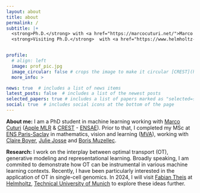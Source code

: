 ```yaml
---
layout: about
title: about
permalink: /
subtitle: |+
  <strong>Ph.D.</strong> with <a href="https://marcocuturi.net/">Marco Cuturi</a> @ <a href="https://crest.science/">CREST</a> - <a href="https://www.ensae.fr/">ENSAE</a>, <a href="https://www.ip-paris.fr/">Institut Polytechnique de Paris</a> <br>
  <strong>Visiting Ph.D.</strong>  with <a href="https://www.helmholtz-munich.de/en/icb/pi/fabian-theis">Fabian Theis</a> @ <a href="https://www.helmholtz-munich.de/en/icb/pi/fabian-theis">Helmholtz</a>, <a href="https://www.tum.de/en/">Technical University of Munich</a> <br>


profile:
  # align: left
  image: prof_pic.jpg
  image_circular: false # crops the image to make it circular [CREST](https://crest.science/)-[ENSAE](https://www.ensae.fr/), [IP-Paris](https://www.ip-paris.fr/)
  more_info: >

news: true  # includes a list of news items
latest_posts: false  # includes a list of the newest posts
selected_papers: true # includes a list of papers marked as "selected={true}"
social: true  # includes social icons at the bottom of the page
---
```


<!-- <strong>Ph.D.</strong> at <a href="https://crest.science/">CREST</a>-<a href="https://www.ensae.fr/">ENSAE</a>, <a href="https://www.ip-paris.fr/">Institut Polytechnique de Paris</a> <br>
  <strong>Long-term Visiting Ph.D.</strong> at <a href="https://www.helmholtz-munich.de/en/icb/pi/fabian-theis">Helmholtz</a>-<a href="https://www.tum.de/en/">Technical University of Munich</a> -->

<!-- with <a href="https://www.helmholtz-munich.de/en/icb/pi/fabian-theis">Fabian Theis</a>-->
<!-- with <a href="https://marcocuturi.net/">Marco Cuturi</a>-->

**About me:** I am a PhD student in machine learning working with [Marco Cuturi](https://marcocuturi.net/) ([Apple MLR](https://machinelearning.apple.com/) & [CREST](https://crest.science/) - [ENSAE](https://www.ensae.fr/)). Prior to that, I completed my MSc at [ENS Paris-Saclay](https://ens-paris-saclay.fr/) in mathematics, vision and learning ([MVA](https://www.master-mva.com/)), working with [Claire Boyer](https://perso.lpsm.paris/~cboyer/), [Julie Josse](https://juliejosse.com/) and [Boris Muzellec](https://borismuzellec.github.io/). 


**Research:** I work on the interplay between optimal transport (OT), generative modeling and representational learning. Broadly speaking, I am commited to demonstrate how OT can be instrumental in various machine learning contexts. Recently, I have been particularly interested in the application of OT in single-cell genomics. In 2024, I will visit [Fabian Theis](https://www.helmholtz-munich.de/en/icb/pi/fabian-theis) at [Helmholtz](https://www.helmholtz-munich.de/en), [Technical University of Munich](https://www.tum.de/en/) to explore these ideas further. 